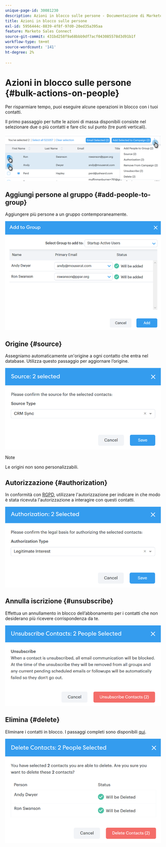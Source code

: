 ```yaml
---
unique-page-id: 30081230
description: Azioni in blocco sulle persone - Documentazione di Marketo - Documentazione del prodotto
title: Azioni in blocco sulle persone
exl-id: 5956444c-8839-4f8f-97d0-20ed35a395aa
feature: Marketo Sales Connect
source-git-commit: 431bd258f9a68bbb9df7acf043085578d3d91b1f
workflow-type: tm+mt
source-wordcount: '141'
ht-degree: 2%

---
```


# Azioni in blocco sulle persone {#bulk-actions-on-people}

Per risparmiare tempo, puoi eseguire alcune operazioni in blocco con i tuoi contatti.

Il primo passaggio per tutte le azioni di massa disponibili consiste nel selezionare due o più contatti e fare clic sul punto (tre punti verticali).

![](assets/one-3.png)

## Aggiungi persone al gruppo {#add-people-to-group}

Aggiungere più persone a un gruppo contemporaneamente.

![](assets/add-to-group.png)

## Origine {#source}

Assegniamo automaticamente un&#39;origine a ogni contatto che entra nel database. Utilizza questo passaggio per aggiornare l’origine.

![](assets/source.png)

>[!NOTE]
>
>Le origini non sono personalizzabili.

## Autorizzazione {#authorization}

In conformità con [RGPD](https://eugdpr.org/), utilizzare l&#39;autorizzazione per indicare in che modo è stata ricevuta l&#39;autorizzazione a interagire con questi contatti.

![](assets/authorization.png)

## Annulla iscrizione {#unsubscribe}

Effettua un annullamento in blocco dell’abbonamento per i contatti che non desiderano più ricevere corrispondenza da te.

![](assets/unsubscribe.png)

## Elimina {#delete}

Eliminare i contatti in blocco. I passaggi completi sono disponibili [qui](/help/marketo/product-docs/marketo-sales-connect/people/managing-contacts/creating-and-deleting-contacts.md).

![](assets/delete.png)
